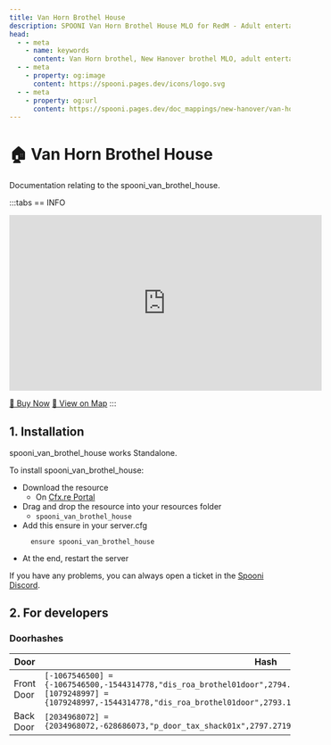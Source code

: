 ```yaml
---
title: Van Horn Brothel House
description: SPOONI Van Horn Brothel House MLO for RedM - Adult entertainment establishment with detailed interior. Red-light district building for Van Horn roleplay in Red Dead Redemption 2 New Hanover.
head:
  - - meta
    - name: keywords
      content: Van Horn brothel, New Hanover brothel MLO, adult entertainment, Van Horn buildings, red light district, RedM Van Horn, RDR2 New Hanover
  - - meta
    - property: og:image
      content: https://spooni.pages.dev/icons/logo.svg
  - - meta
    - property: og:url
      content: https://spooni.pages.dev/doc_mappings/new-hanover/van-horn/spooni_van_brothel_house
---
```


# 🏠 Van Horn Brothel House
Documentation relating to the spooni_van_brothel_house.

:::tabs
== INFO
<iframe width="560" height="315" src="https://www.youtube.com/embed/DlFX-Y2Mhqw?si=Beay19-g2OdZ8TXk" frameborder="0" allow="accelerometer; autoplay; clipboard-write; encrypted-media; gyroscope; picture-in-picture; web-share" allowfullscreen></iframe>

<a href="https://spooni-mapping.tebex.io/package/6095247" class="button-buy">🛒 Buy Now</a>
<a href="https://spooni.de/rdr2/?m=house100" class="button-map">📍 View on Map</a>
:::

## 1. Installation
spooni_van_brothel_house works Standalone.  

To install spooni_van_brothel_house:
- Download the resource
  - On [Cfx.re Portal](https://portal.cfx.re/)
- Drag and drop the resource into your resources folder
  - `spooni_van_brothel_house`
- Add this ensure in your server.cfg
  ```
    ensure spooni_van_brothel_house
  ```
- At the end, restart the server

If you have any problems, you can always open a ticket in the [Spooni Discord](https://discord.gg/spooni).

## 2. For developers
### Doorhashes
| Door                      | Hash
|---------------------------|----------------------------------------------------------------------------------|
| Front Door                | `[-1067546500] = {-1067546500,-1544314778,"dis_roa_brothel01door",2794.1599121094,854.71997070312,71.755073547363}` <br> `[1079248997] = {1079248997,-1544314778,"dis_roa_brothel01door",2793.1398925781,854.71997070312,71.755073547363}`
| Back Door                 | `[2034968072] = {2034968072,-628686073,"p_door_tax_shack01x",2797.2719726562,848.93499755859,71.372001647949}`
